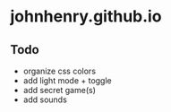 # johnhenry.github.io

## Todo

- organize css colors
- add light mode + toggle
- add secret game(s)
- add sounds
